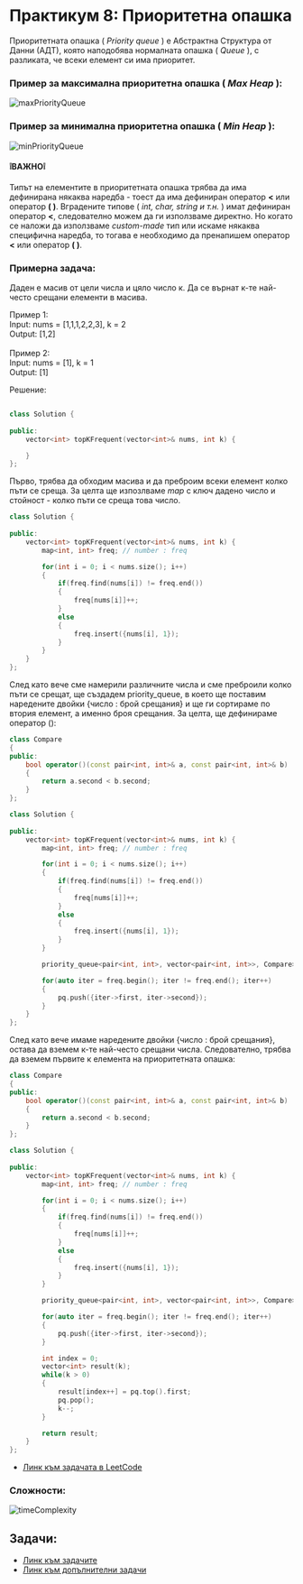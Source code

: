 # Практикум 8: Приоритетна опашка

Приоритетната опашка ( *Priority queue* ) е Абстрактна Структура от Данни (АДТ), която 
наподобява нормалната опашка ( *Queue* ), с разликата, че всеки елемент си има приоритет.

### Пример за максимална приоритетна опашка ( *Max Heap* ):
![maxPriorityQueue](Images/priorityQueueMax.jpg)

### Пример за минимална приоритетна опашка ( *Min Heap* ):
![minPriorityQueue](Images/priorityQueueMin.jpg)

#### ❕**ВАЖНО**❕
Типът на елементите в приоритетната опашка трябва да има дефинирана някаква наредба - тоест да има дефиниран оператор **<** или оператор **( )**. Вградените типове ( *int, char, string и т.н.* ) имат дефиниран оператор **<**, следователно можем да ги използваме директно. Но когато се наложи да използваме *custom-made* тип или искаме някаква специфична наредба, то тогава е необходимо да пренапишем оператор **<** или оператор **( )**.

### Примерна задача:
Даден е масив от цели числа и цяло число к.
Да се върнат к-те най-често срещани елементи в масива.

Пример 1: </br>
Input: nums = [1,1,1,2,2,3], k = 2 </br>
Output: [1,2] </br></br>
Пример 2: </br>
Input: nums = [1], k = 1 </br>
Output: [1]

Решение:

```c++

class Solution {
    
public:
    vector<int> topKFrequent(vector<int>& nums, int k) {

    }
};
```

Първо, трябва да обходим масива и да преброим всеки елемент колко пъти се среща.
За целта ще изпозлваме *map* с ключ дадено число и стойност - колко пъти се среща това число.

```c++
class Solution {
    
public:
    vector<int> topKFrequent(vector<int>& nums, int k) {
        map<int, int> freq; // number : freq

        for(int i = 0; i < nums.size(); i++)
        {
            if(freq.find(nums[i]) != freq.end())
            {
                freq[nums[i]]++;
            }
            else
            {
                freq.insert({nums[i], 1});
            }
        }
    }      
};
```

След като вече сме намерили различните числа и сме преброили колко пъти се срещат, 
ще създадем priority_queue, в което ще поставим наредените двойки {число : брой срещания} и ще ги сортираме по втория елемент, а именно броя срещания. За целта, ще дефинираме оператор ():

```c++
class Compare
{
public:
    bool operator()(const pair<int, int>& a, const pair<int, int>& b)
    {
        return a.second < b.second;
    }
};

class Solution {
    
public:
    vector<int> topKFrequent(vector<int>& nums, int k) {
        map<int, int> freq; // number : freq

        for(int i = 0; i < nums.size(); i++)
        {
            if(freq.find(nums[i]) != freq.end())
            {
                freq[nums[i]]++;
            }
            else
            {
                freq.insert({nums[i], 1});
            }
        }

        priority_queue<pair<int, int>, vector<pair<int, int>>, Compare> pq;

        for(auto iter = freq.begin(); iter != freq.end(); iter++)
        {
            pq.push({iter->first, iter->second});
        }
    }
};
```
След като вече имаме наредените двойки {число : брой срещания}, остава да вземем к-те най-често срещани числа. Следователно, трябва да вземем първите к елемента на приоритетната опашка:
```c++
class Compare
{
public:
    bool operator()(const pair<int, int>& a, const pair<int, int>& b)
    {
        return a.second < b.second;
    }
};

class Solution {
    
public:
    vector<int> topKFrequent(vector<int>& nums, int k) {
        map<int, int> freq; // number : freq

        for(int i = 0; i < nums.size(); i++)
        {
            if(freq.find(nums[i]) != freq.end())
            {
                freq[nums[i]]++;
            }
            else
            {
                freq.insert({nums[i], 1});
            }
        }

        priority_queue<pair<int, int>, vector<pair<int, int>>, Compare> pq;

        for(auto iter = freq.begin(); iter != freq.end(); iter++)
        {
            pq.push({iter->first, iter->second});
        }

        int index = 0;
        vector<int> result(k);
        while(k > 0)
        {
            result[index++] = pq.top().first;
            pq.pop();
            k--;
        }

        return result;
    }
};
```

- [Линк към задачата в LeetCode](https://leetcode.com/problems/top-k-frequent-elements/description/)

### Сложности:
![timeComplexity](Images/timeComplexity.jpg)

## Задачи:
- [Линк към задачите](https://leetcode.com/problem-list/agz3w971/)
- [Линк към допълнителни задачи](https://leetcode.com/problem-list/a4i937t6/)